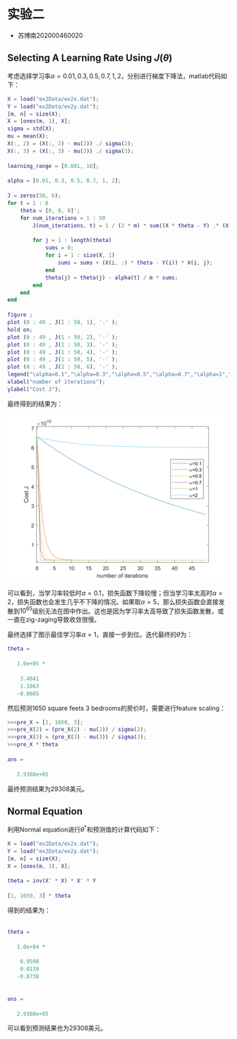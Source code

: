 # 实验二

* 苏博南202000460020

## Selecting A Learning Rate Using $J(\theta)$

考虑选择学习率$\alpha=0.01,0.3,0.5,0.7,1,2$，分别进行梯度下降法，matlab代码如下：

```matlab
X = load("ex2Data/ex2x.dat");
Y = load("ex2Data/ex2y.dat");
[m, n] = size(X);
X = [ones(m, 1), X];
sigma = std(X);
mu = mean(X);
X(:, 2) = (X(:, 2) - mu(2)) ./ sigma(2);
X(:, 3) = (X(:, 3) - mu(3)) ./ sigma(3);

learning_range = [0.001, 10];

alpha = [0.01, 0.3, 0.5, 0.7, 1, 2];

J = zeros(50, 6);
for t = 1 : 6
    theta = [0, 0, 0]';
    for num_iterations = 1 : 50
        J(num_iterations, t) = 1 / (2 * m) * sum((X * theta - Y) .* (X * theta - Y));

        for j = 1 : length(theta)
            sums = 0;
            for i = 1 : size(X, 1)
                sums = sums + (X(i, :) * theta - Y(i)) * X(i, j);
            end
            theta(j) = theta(j) - alpha(t) / m * sums;
        end
    end
end

figure ;
plot (0 : 49 , J(1 : 50, 1), '-' );
hold on;
plot (0 : 49 , J(1 : 50, 2), '-' );
plot (0 : 49 , J(1 : 50, 3), '-' );
plot (0 : 49 , J(1 : 50, 4), '-' );
plot (0 : 49 , J(1 : 50, 5), '-' );
plot (0 : 49 , J(1 : 50, 6), '-' );
legend("\alpha=0.1","\alpha=0.3","\alpha=0.5","\alpha=0.7","\alpha=1","\alpha=2");
xlabel("number of iterations");
ylabel("Cost J");
```

最终得到的结果为：

<img src="learning_rate.png" alt="1" style="zoom:50%;" />

可以看到，当学习率较低时$\alpha=0.1$，损失函数下降较慢；但当学习率太高时$\alpha=2$，损失函数也会发生几乎不下降的情况。如果取$\alpha=5$，那么损失函数会直接发散到$10^{65}$级别无法在图中作出。这也是因为学习率太高导致了损失函数发散，或一直在zig-zaging导致收敛很慢。

最终选择了图示最佳学习率$\alpha=1$，直接一步到位。迭代最终的$\theta$为：

```matlab
theta =

   1.0e+05 *

    3.4041
    1.1063
   -0.0665
```

然后预测1650 square feets 3 bedrooms的房价时，需要进行feature scaling：

```matlab
>>>pre_X = [1, 1650, 3];
>>>pre_X(2) = (pre_X(2) - mu(2)) / sigma(2);
>>>pre_X(3) = (pre_X(3) - mu(3)) / sigma(3);
>>>pre_X * theta

ans =

   2.9308e+05
```

最终预测结果为29308美元。

## Normal Equation

利用Normal equation进行$\theta^*$和预测值的计算代码如下：

```matlab
X = load("ex2Data/ex2x.dat");
Y = load("ex2Data/ex2y.dat");
[m, n] = size(X);
X = [ones(m, 1), X];

theta = inv(X' * X) * X' * Y

[1, 1650, 3] * theta
```

得到的结果为：

```matlab

theta =

   1.0e+04 *

    8.9598
    0.0139
   -0.8738


ans =

   2.9308e+05

```

可以看到预测结果也为29308美元。
